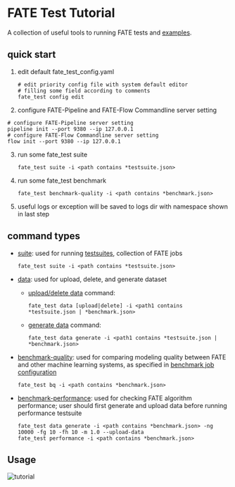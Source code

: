 # FATE Test Tutorial

A collection of useful tools to running FATE tests and [examples](../../examples).

## quick start
1.  edit default fate\_test\_config.yaml
    
    ``` sourceCode bash
    # edit priority config file with system default editor
    # filling some field according to comments
    fate_test config edit
    ```

2.  configure FATE-Pipeline and FATE-Flow Commandline server setting

<!-- end list -->

``` sourceCode bash
# configure FATE-Pipeline server setting
pipeline init --port 9380 --ip 127.0.0.1
# configure FATE-Flow Commandline server setting
flow init --port 9380 --ip 127.0.0.1
```

3.  run some fate\_test suite
    
    ``` sourceCode bash
    fate_test suite -i <path contains *testsuite.json>
    ```

4.  run some fate\_test benchmark
    
    ``` sourceCode bash
    fate_test benchmark-quality -i <path contains *benchmark.json>
    ```

5.  useful logs or exception will be saved to logs dir with namespace
    shown in last step

## command types

  - [suite](../api/fate_test.md#testsuite): used for running [testsuites](../api/fate_test.md#testsuite-configuration), collection of FATE jobs
    
    ``` sourceCode bash
    fate_test suite -i <path contains *testsuite.json>
    ```
   
  - [data](../api/fate_test.md#data): used for upload, delete, and generate dataset
  
    - [upload/delete data](../api/fate_test.md#data-command-options) command:

      ``` sourceCode bash
      fate_test data [upload|delete] -i <path1 contains *testsuite.json | *benchmark.json>
      ```
    - [generate data](../api/fate_test.md#generate-command-options) command:
    
      ``` sourceCode bash
      fate_test data generate -i <path1 contains *testsuite.json | *benchmark.json>
      ```
    
  - [benchmark-quality](../api/fate_test.md#benchmark-quality): used for comparing modeling quality between FATE
    and other machine learning systems, as specified in [benchmark job configuration](../api/fate_test.md#benchmark-job-configuration)
    
    ``` sourceCode bash
    fate_test bq -i <path contains *benchmark.json>
    ```
    
  - [benchmark-performance](../api/fate_test.md#benchmark-performance): used for checking FATE algorithm performance; user
    should first generate and upload data before running performance testsuite

    ``` sourceCode bash
    fate_test data generate -i <path contains *benchmark.json> -ng 10000 -fg 10 -fh 10 -m 1.0 --upload-data
    fate_test performance -i <path contains *benchmark.json>
    ```
    
## Usage 

![tutorial](../images/tutorial.gif)
